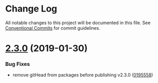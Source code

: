 # Change Log

All notable changes to this project will be documented in this file.
See [Conventional Commits](https://conventionalcommits.org) for commit guidelines.

# [2.3.0](https://github.com/bolt-design-system/bolt/tree/master/packages/components/bolt-button-group/compare/v2.3.0-rc.0...v2.3.0) (2019-01-30)


### Bug Fixes

* remove gitHead from packages before publishing v2.3.0 ([0195558](https://github.com/bolt-design-system/bolt/tree/master/packages/components/bolt-button-group/commit/0195558))

